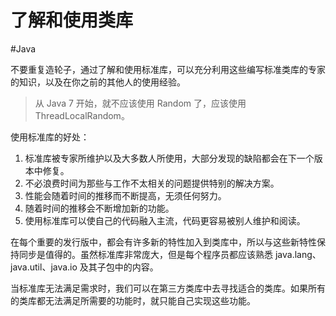 # 了解和使用类库
#Java 

不要重复造轮子，通过了解和使用标准库，可以充分利用这些编写标准类库的专家的知识，以及在你之前的其他人的使用经验。

> 从 Java 7 开始，就不应该使用 Random 了，应该使用 ThreadLocalRandom。

使用标准库的好处：

1. 标准库被专家所维护以及大多数人所使用，大部分发现的缺陷都会在下一个版本中修复。
2. 不必浪费时间为那些与工作不太相关的问题提供特别的解决方案。
3. 性能会随着时间的推移而不断提高，无须任何努力。
4. 随着时间的推移会不断增加新的功能。
5. 使用标准库可以使自己的代码融入主流，代码更容易被别人维护和阅读。

在每个重要的发行版中，都会有许多新的特性加入到类库中，所以与这些新特性保持同步是值得的。虽然标准库非常庞大，但是每个程序员都应该熟悉 java.lang、java.util、java.io 及其子包中的内容。

当标准库无法满足需求时，我们可以在第三方类库中去寻找适合的类库。如果所有的类库都无法满足所需要的功能时，就只能自己实现这些功能。